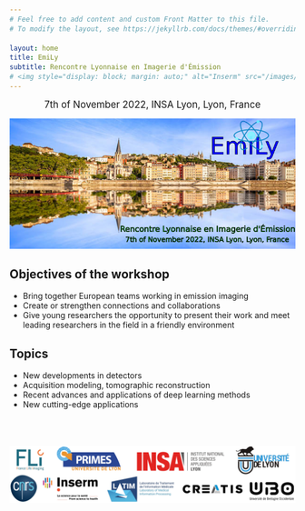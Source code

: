 ```yaml
---
# Feel free to add content and custom Front Matter to this file.
# To modify the layout, see https://jekyllrb.com/docs/themes/#overriding-theme-defaults

layout: home
title: EmiLy 
subtitle: Rencontre Lyonnaise en Imagerie d'Émission
# <img style="display: block; margin: auto;" alt="Inserm" src="/images/logos/inserm.png"> 
---
```

<p style="text-align: center;"> <span style="font-size:larger;">7th of November 2022, INSA Lyon, Lyon, France</span></p><img title="a title" alt="Lyon" src="/logoLyon.png">


## Objectives of the workshop

- Bring together European teams working in emission imaging 
- Create or strengthen connections and collaborations 
- Give young researchers the opportunity to present their work and meet leading researchers in the field in a friendly environment

## Topics

- New developments in detectors
- Acquisition modeling, tomographic reconstruction
- Recent advances and applications of deep learning methods  
- New cutting-edge applications


<br /> 
<br /> 
<br /> 



<center><img style="display: block; margin: auto;" alt="logos" src="/images/logos/logos.png"></center>








